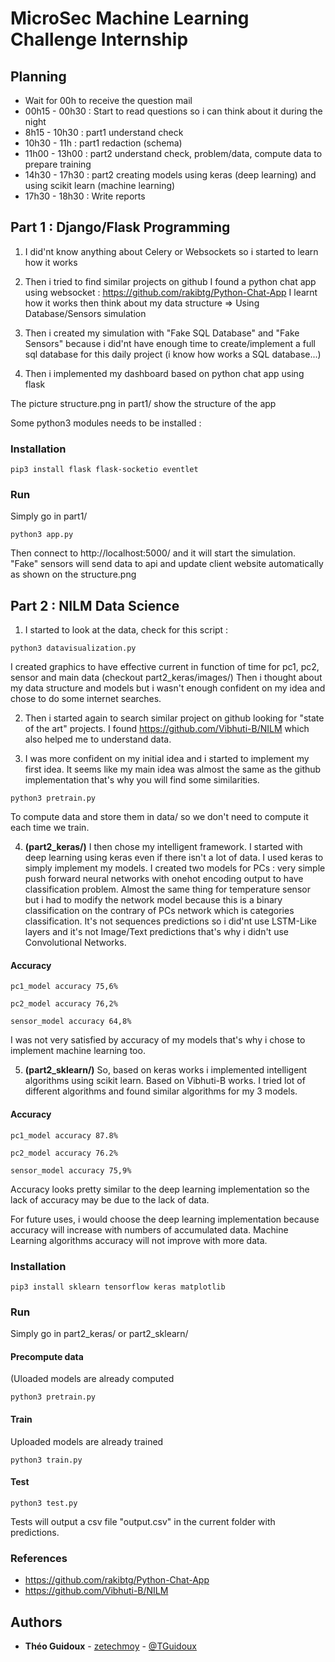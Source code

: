 # MicroSec Machine Learning Challenge Internship

## Planning
* Wait for 00h to receive the question mail
* 00h15   -   00h30   : Start to read questions so i can think about it during the night
* 8h15    -   10h30   : part1 understand check
* 10h30   -   11h     : part1 redaction (schema)
* 11h00   -   13h00   : part2 understand check, problem/data, compute data to prepare training
* 14h30   -   17h30   : part2 creating models using keras (deep learning) and using scikit learn (machine learning)
* 17h30   -   18h30   : Write reports

## Part 1 : Django/Flask Programming
1) I did'nt know anything about Celery or Websockets so i started to learn how it works

2) Then i tried to find similar projects on github
I found a python chat app using websocket : https://github.com/rakibtg/Python-Chat-App
I learnt how it works then think about my data structure => Using Database/Sensors simulation

3) Then i created my simulation with "Fake SQL Database" and "Fake Sensors" because i did'nt have enough time to create/implement a full sql database for this daily project (i know how works a SQL database...)

4) Then i implemented my dashboard based on python chat app using flask

The picture structure.png in part1/ show the structure of the app

Some python3 modules needs to be installed :
### Installation
`pip3 install flask flask-socketio eventlet`

### Run
Simply go in part1/

`python3 app.py`

Then connect to http://localhost:5000/ and it will start the simulation.
"Fake" sensors will send data to api and update client website automatically as shown on the structure.png

## Part 2 : NILM Data Science
1) I started to look at the data, check for this script :

`python3 datavisualization.py`

I created graphics to have effective current in function of time for pc1, pc2, sensor and main data (checkout part2_keras/images/)
Then i thought about my data structure and models but i wasn't enough confident on my idea and chose to do some internet searches.

2) Then i started again to search similar project on github looking for "state of the art" projects.
I found https://github.com/Vibhuti-B/NILM which also helped me to understand data.

3) I was more confident on my initial idea and i started to implement my first idea. It seems like my main idea was almost the same as the github implementation that's why you will find some similarities.

`python3 pretrain.py`

To compute data and store them in data/ so we don't need to compute it each time we train.

4) **(part2_keras/)** I then chose my intelligent framework. I started with deep learning using keras even if there isn't a lot of data. I used keras to simply implement my models.
I created two models for PCs : very simple push forward neural networks with onehot encoding output to have classification problem. Almost the same thing for temperature sensor but i had to modify the network model because this is a binary classification on the contrary of PCs network which is categories classification. It's not sequences predictions so i did'nt use LSTM-Like layers and it's not Image/Text predictions that's why i didn't use Convolutional Networks.

#### Accuracy
`pc1_model accuracy 75,6%`

`pc2_model accuracy 76,2%`

`sensor_model accuracy 64,8%`

I was not very satisfied by accuracy of my models that's why i chose to implement machine learning too.

5) **(part2_sklearn/)** So, based on keras works i implemented intelligent algorithms using scikit learn.
Based on Vibhuti-B works. I tried lot of different algorithms and found similar algorithms for my 3 models.

#### Accuracy
`pc1_model accuracy 87.8%`

`pc2_model accuracy 76.2%`

`sensor_model accuracy 75,9%`

Accuracy looks pretty similar to the deep learning implementation so the lack of accuracy may be due to the lack of data.

For future uses, i would choose the deep learning implementation because accuracy will increase with numbers of accumulated data. Machine Learning algorithms accuracy will not improve with more data.

### Installation
`pip3 install sklearn tensorflow keras matplotlib`
### Run
Simply go in part2_keras/ or part2_sklearn/

#### Precompute data
(Uloaded models are already computed


`python3 pretrain.py`

#### Train
Uploaded models are already trained


`python3 train.py`

#### Test


`python3 test.py`


Tests will output a csv file "output.csv" in the current folder with predictions.

### References
* https://github.com/rakibtg/Python-Chat-App
* https://github.com/Vibhuti-B/NILM

## Authors

* **Théo Guidoux** - [zetechmoy](https://github.com/zetechmoy) - [@TGuidoux](https://twitter.com/TGuidoux)

